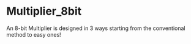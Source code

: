# Multiplier_8bit
An 8-bit Multiplier is designed in 3 ways starting from the conventional method to easy ones!

